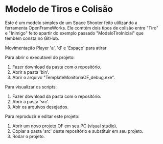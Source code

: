 # Modelo de Tiros e Colisão
Este é um modelo simples de um Space Shooter feito utilizando a ferramenta OpenFrameWorks.
Ele comtém dois tipos de colisão entre "Tiro" e "Inimigo" feito apartir do exemplo passado "ModeloTiroInicial" que tembém consta no GitHub.

Movimentação Player 'a', 'd' e 'Espaço' para atirar

Para abrir o executavel do projeto:
 1. Fazer download da pasta com o repositório.
 2. Abrir a pasta 'bin'.
 3. Abrir o arquivo "TemplateMonitoriaOF_debug.exe".

Para visualizar os scripts:
 1. Fazer download da pasta com o repositório.
 2. Abrir a pasta 'src'.
 3. Abir os arquivos desejados.


Para reproduzir e editar este projeto:
 1. Abrir um novo projeto OF em seu PC (visual studio).
 2. Copiar a pasta 'src' deste repositório e substituir em seu projeto.
 3. Rodar o projeto.

